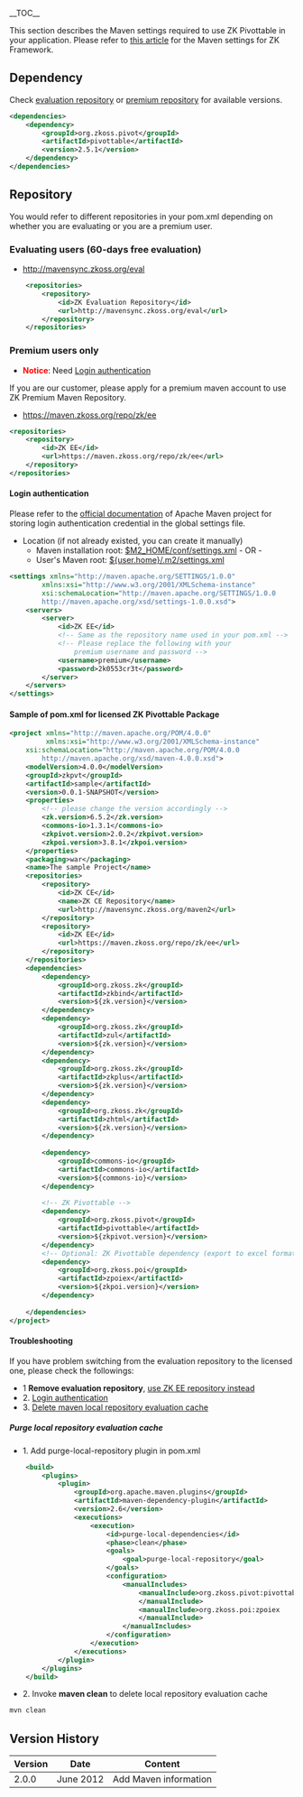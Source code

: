 \_\_TOC\_\_

This section describes the Maven settings required to use ZK Pivottable
in your application. Please refer to [this
article](http://books.zkoss.org/wiki/ZK_Installation_Guide/Setting_up_IDE/Maven/Resolving_ZK_Framework_Artifacts_via_Maven)
for the Maven settings for ZK Framework.

## Dependency

Check [evaluation
repository](https://mavensync.zkoss.org/eval/org/zkoss/pivot/pivottable/)
or [premium
repository](https://maven.zkoss.org/repo/zk/ee/org/zkoss/pivot/pivottable/)
for available versions.

``` xml
<dependencies>  
    <dependency>
        <groupId>org.zkoss.pivot</groupId>
        <artifactId>pivottable</artifactId>
        <version>2.5.1</version>
    </dependency>
</dependencies> 
```

## Repository

You would refer to different repositories in your pom.xml depending on
whether you are evaluating or you are a premium user.

### Evaluating users (60-days free evaluation)

- <http://mavensync.zkoss.org/eval>

``` xml
    <repositories>
        <repository>
            <id>ZK Evaluation Repository</id>
            <url>http://mavensync.zkoss.org/eval</url>
        </repository>
    </repositories>
```

### Premium users only

- <span style="color:red">**Notice**</span>: Need [Login
  authentication](ZK_Pivottable_Essentials/Quick_Start/Using_Maven#Login_authentication)

  
If you are our customer, please apply for a premium maven account to use
ZK Premium Maven Repository.

- <https://maven.zkoss.org/repo/zk/ee>

``` xml
<repositories>
    <repository>
        <id>ZK EE</id>
        <url>https://maven.zkoss.org/repo/zk/ee</url>
    </repository>
</repositories>
```

#### Login authentication

Please refer to the [official
documentation](http://maven.apache.org/settings.html#Servers) of Apache
Maven project for storing login authentication credential in the global
settings file.

- Location (if not already existed, you can create it manually)
  - Maven installation root: <u>\$M2_HOME/conf/settings.xml</u> - OR -
  - User's Maven root: <u>\${user.home}/.m2/settings.xml</u>

``` xml
<settings xmlns="http://maven.apache.org/SETTINGS/1.0.0"
        xmlns:xsi="http://www.w3.org/2001/XMLSchema-instance"
        xsi:schemaLocation="http://maven.apache.org/SETTINGS/1.0.0
        http://maven.apache.org/xsd/settings-1.0.0.xsd">
    <servers>
        <server>
            <id>ZK EE</id>
            <!-- Same as the repository name used in your pom.xml -->
            <!-- Please replace the following with your 
                premium username and password -->
            <username>premium</username>
            <password>2k0553cr3t</password>
        </server>
    </servers>
</settings>
```

#### Sample of pom.xml for licensed ZK Pivottable Package

``` xml
<project xmlns="http://maven.apache.org/POM/4.0.0" 
         xmlns:xsi="http://www.w3.org/2001/XMLSchema-instance"
    xsi:schemaLocation="http://maven.apache.org/POM/4.0.0 
        http://maven.apache.org/xsd/maven-4.0.0.xsd">
    <modelVersion>4.0.0</modelVersion>
    <groupId>zkpvt</groupId>
    <artifactId>sample</artifactId>
    <version>0.0.1-SNAPSHOT</version>
    <properties>
        <!-- please change the version accordingly -->
        <zk.version>6.5.2</zk.version>
        <commons-io>1.3.1</commons-io>
        <zkpivot.version>2.0.2</zkpivot.version>
        <zkpoi.version>3.8.1</zkpoi.version>
    </properties>
    <packaging>war</packaging>
    <name>The sample Project</name>
    <repositories>
        <repository>
            <id>ZK CE</id>
            <name>ZK CE Repository</name>
            <url>http://mavensync.zkoss.org/maven2</url>
        </repository>
        <repository>
            <id>ZK EE</id>
            <url>https://maven.zkoss.org/repo/zk/ee</url>
        </repository>
    </repositories>
    <dependencies>
        <dependency>
            <groupId>org.zkoss.zk</groupId>
            <artifactId>zkbind</artifactId>
            <version>${zk.version}</version>
        </dependency>
        <dependency>
            <groupId>org.zkoss.zk</groupId>
            <artifactId>zul</artifactId>
            <version>${zk.version}</version>
        </dependency>
        <dependency>
            <groupId>org.zkoss.zk</groupId>
            <artifactId>zkplus</artifactId>
            <version>${zk.version}</version>
        </dependency>
        <dependency>
            <groupId>org.zkoss.zk</groupId>
            <artifactId>zhtml</artifactId>
            <version>${zk.version}</version>
        </dependency>
        
        <dependency>
            <groupId>commons-io</groupId>
            <artifactId>commons-io</artifactId>
            <version>${commons-io}</version>
        </dependency>
        
        <!-- ZK Pivottable -->
        <dependency>
            <groupId>org.zkoss.pivot</groupId>
            <artifactId>pivottable</artifactId>
            <version>${zkpivot.version}</version>
        </dependency>
        <!-- Optional: ZK Pivottable dependency (export to excel format) -->
        <dependency>
            <groupId>org.zkoss.poi</groupId>
            <artifactId>zpoiex</artifactId>
            <version>${zkpoi.version}</version>
        </dependency>
        
    </dependencies>
</project>
```

#### Troubleshooting

If you have problem switching from the evaluation repository to the
licensed one, please check the followings:

- 1 **Remove evaluation repository**, [use ZK EE repository
  instead](http://books.zkoss.org/wiki/ZK_Pivottable_Essentials/Quick_Start/Using_Maven#Repository)
- 2\. [Login
  authentication](http://books.zkoss.org/wiki/ZK_Pivottable_Essentials/Quick_Start/Using_Maven#Login_authentication)
- 3\. [Delete maven local repository evaluation
  cache](http://books.zkoss.org/wiki/ZK_Pivottable_Essentials/Quick_Start/Using_Maven#Purge_local_repository_evaluation_cache)

##### Purge local repository evaluation cache

- 1\. Add purge-local-repository plugin in pom.xml

``` xml
    <build>
        <plugins>
            <plugin>
                <groupId>org.apache.maven.plugins</groupId>
                <artifactId>maven-dependency-plugin</artifactId>
                <version>2.6</version>
                <executions>
                    <execution>
                        <id>purge-local-dependencies</id>
                        <phase>clean</phase>
                        <goals>
                            <goal>purge-local-repository</goal>
                        </goals>
                        <configuration>
                            <manualIncludes>
                                <manualInclude>org.zkoss.pivot:pivottable
                                </manualInclude>
                                <manualInclude>org.zkoss.poi:zpoiex
                                </manualInclude>
                            </manualIncludes>
                        </configuration>
                    </execution>
                </executions>
            </plugin>
        </plugins>
    </build>
```

- 2\. Invoke **maven clean** to delete local repository evaluation cache

``` xml
mvn clean
```

## Version History

| Version | Date      | Content               |
|---------|-----------|-----------------------|
| 2.0.0   | June 2012 | Add Maven information |
